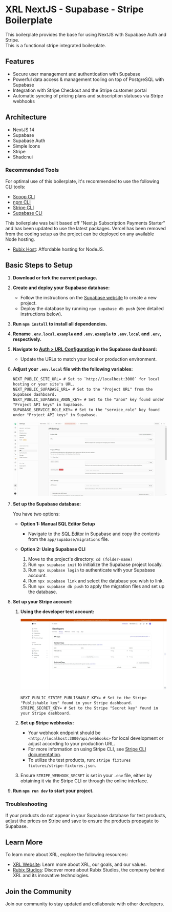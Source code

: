 # XRL NextJS - Supabase - Stripe Boilerplate

This boilerplate provides the base for using NextJS with Supabase Auth and Stripe.  
This is a functional stripe integrated boilerplate.

## Features

- Secure user management and authentication with Supabase
- Powerful data access & management tooling on top of PostgreSQL with Supabase
- Integration with Stripe Checkout and the Stripe customer portal
- Automatic syncing of pricing plans and subscription statuses via Stripe webhooks

## Architecture

- NextJS 14
- Supabase
- Supabase Auth
- Simple Icons
- Stripe
- Shadcnui

### Recommended Tools

For optimal use of this boilerplate, it's recommended to use the following CLI tools:

- [Scoop CLI](https://scoop.sh/)
- [npm CLI](https://www.npmjs.com/)
- [Stripe CLI](https://stripe.com/docs/stripe-cli)
- [Supabase CLI](https://supabase.com/docs/guides/cli)

This boilerplate was built based off "Next.js Subscription Payments Starter" and has been updated to use the latest packages. Vercel has been removed from the coding setup as the project can be deployed on any available Node hosting.

- [Rubix Host](https://www.rubixhost.com.au): Affordable hosting for NodeJS.

## Basic Steps to Setup

1. **Download or fork the current package.**
2. **Create and deploy your Supabase database:**
   - Follow the instructions on the [Supabase website](https://supabase.com/docs/guides/getting-started) to create a new project.
   - Deploy the database by running `npx supabase db push` (see detailed instructions below).
3. **Run `npm install` to install all dependencies.**
4. **Rename `.env.local.example` and `.env.example` to `.env.local` and `.env`, respectively.**
5. **Navigate to [Auth > URL Configuration](https://app.supabase.com/project/_/auth/url-configuration) in the Supabase dashboard:**
   - Update the URLs to match your local or production environment.
6. **Adjust your `.env.local` file with the following variables:**

    ```plaintext
    NEXT_PUBLIC_SITE_URL= # Set to `http://localhost:3000` for local hosting or your site's URL.
    NEXT_PUBLIC_SUPABASE_URL= # Set to the "Project URL" from the Supabase dashboard.
    NEXT_PUBLIC_SUPABASE_ANON_KEY= # Set to the "anon" key found under "Project API keys" in Supabase.
    SUPABASE_SERVICE_ROLE_KEY= # Set to the "service_role" key found under "Project API keys" in Supabase.
    ```

    ![Screenshot of Supabase](./public/supabase.png)

7. **Set up the Supabase database:**

    You have two options:

    - **Option 1: Manual SQL Editor Setup**
        - Navigate to the [SQL Editor](https://supabase.com/dashboard/project/_/sql/new) in Supabase and copy the contents from the `app/supabase/migrations` file.

    - **Option 2: Using Supabase CLI**
        1. Move to the project's directory: `cd (folder-name)`
        2. Run `npx supabase init` to initialize the Supabase project locally.
        3. Run `npx supabase login` to authenticate with your Supabase account.
        4. Run `npx supabase link` and select the database you wish to link.
        5. Run `npx supabase db push` to apply the migration files and set up the database.

8. **Set up your Stripe account:**

    1. **Using the developer test account:**

        ![Screenshot of Stripe](./public/stripekeys.png)

        ```plaintext
        NEXT_PUBLIC_STRIPE_PUBLISHABLE_KEY= # Set to the Stripe "Publishable key" found in your Stripe dashboard.
        STRIPE_SECRET_KEY= # Set to the Stripe "Secret key" found in your Stripe dashboard.
        ```

    2. **Set up Stripe webhooks:**

        - Your webhook endpoint should be `<http://localhost:3000/api/webhooks>` for local development or adjust according to your production URL.
        - For more information on using Stripe CLI, see [Stripe CLI documentation](https://stripe.com/docs/stripe-cli).
        - To utilize the test products, run: `stripe fixtures fixtures/stripe-fixtures.json`.

    3. Ensure `STRIPE_WEBHOOK_SECRET` is set in your `.env` file, either by obtaining it via the Stripe CLI or through the online interface.

9. **Run `npm run dev` to start your project.**

### Troubleshooting

If your products do not appear in your Supabase database for test products, adjust the prices on Stripe and save to ensure the products propagate to Supabase.

## Learn More

To learn more about XRL, explore the following resources:

- [XRL Website](https://xrl.au/): Learn more about XRL, our goals, and our values.
- [Rubix Studios](https://www.rubixstudios.com.au): Discover more about Rubix Studios, the company behind XRL and its innovative technologies.

## Join the Community

Join our community to stay updated and collaborate with other developers.
